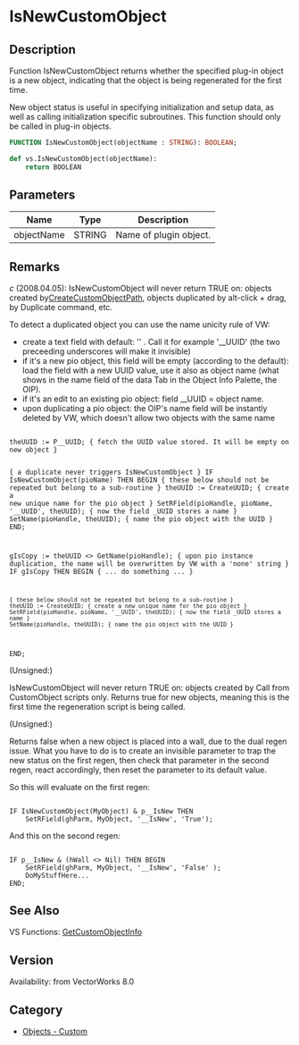 # IsNewCustomObject

## Description
Function IsNewCustomObject returns whether the specified plug-in object is a new object, indicating that the object is being regenerated for the first time.


New object status is useful in specifying initialization and setup data, as well as calling initialization specific subroutines. This function should only be called in plug-in objects.

```pascal
FUNCTION IsNewCustomObject(objectName : STRING): BOOLEAN;
```

```python
def vs.IsNewCustomObject(objectName):
    return BOOLEAN
```

## Parameters
|Name|Type|Description|
|---|---|---|
|objectName|STRING|Name of plugin object.|

## Remarks
*_c_* (2008.04.05): IsNewCustomObject will never return TRUE on: objects created by[CreateCustomObjectPath](CreateCustomObjectPath.md), objects duplicated by alt-click + drag, by Duplicate command, etc.

To detect a duplicated object you can use the name unicity rule of VW:
* create a text field with default: '' <empty string>. Call it for example '__UUID' (the two preceeding underscores will make it invisible)
* if it's a new pio object, this field will be empty (according to the default): load the field with a new UUID value, use it also as object name (what shows in the name field of the data Tab in the Object Info Palette, the OIP).
* if it's an edit to an existing pio object: field __UUID = object name.
* upon duplicating a pio object: the OIP's name field will be instantly deleted by VW, which doesn't allow two objects with the same name

<code lang="vs">
theUUID := P__UUID; { fetch the UUID value stored. It will be empty on new object }

{ a duplicate never triggers IsNewCustomObject }
IF IsNewCustomObject(pioName) THEN BEGIN 
	{ these below should not be repeated but belong to a sub-routine }
	theUUID := CreateUUID; { create a new unique name for the pio object }
	SetRField(pioHandle, pioName, '__UUID', theUUID); { now the field _UUID stores a name }
	SetName(pioHandle, theUUID); { name the pio object with the UUID }
END;

gIsCopy := theUUID <> GetName(pioHandle); { upon pio instance duplication, the name will be overwritten by VW with a 'none' string }
IF gIsCopy THEN BEGIN
	{ ... do something ... }

	{ these below should not be repeated but belong to a sub-routine }
	theUUID := CreateUUID; { create a new unique name for the pio object }
	SetRField(pioHandle, pioName, '__UUID', theUUID); { now the field _UUID stores a name }
	SetName(pioHandle, theUUID); { name the pio object with the UUID }
END;
</code>


(Unsigned:)

IsNewCustomObject will never return TRUE on: objects created by Call from CustomObject scripts only.  Returns true for new objects, meaning this is the first time the regeneration script is being called.

(Unsigned:)

Returns false when a new object is placed into a wall, due to the dual regen issue. What you have to do is to create an invisible parameter to trap the new status on the first regen, then check that parameter in the second regen, react accordingly, then reset the parameter to its default value.

So this will evaluate on the first regen:

<code lang="pas">
IF IsNewCustomObject(MyObject) & p__IsNew THEN 
    SetRField(ghParm, MyObject, '__IsNew', 'True');
</code>

And this on the second regen:

<code lang="pas">
IF p__IsNew & (hWall <> Nil) THEN BEGIN
    SetRField(ghParm, MyObject, '__IsNew', 'False' );
    DoMyStuffHere...
END;
</code>

## See Also
VS Functions:
[GetCustomObjectInfo](GetCustomObjectInfo.md)

## Version
Availability: from VectorWorks 8.0

## Category
* [Objects - Custom](../Categories/Objects%20-%20Custom.md)
